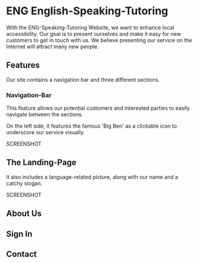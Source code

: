 # ENG English-Speaking-Tutoring

With the ENG-Speaking-Tutoring Website, we want to enhance local accessibility.
Our goal is to present ourselves and make it easy for new customers to get in touch with us.
We believe presenting our service on the Internet will attract many new people.



## Features

Our site contains a navigation bar and three different sections.



### Navigation-Bar
This feature allows our potential customers and interested parties to easily navigate between the sections.

On the left side, it features the famous 'Big Ben' as a clickable icon to underscore our service visually.

SCREENSHOT


## The Landing-Page
It also includes a language-related picture, along with our name and a catchy slogan.

SCREENSHOT


## About Us
    
## Sign In

## Contact
